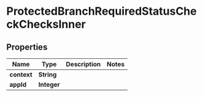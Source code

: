 

# ProtectedBranchRequiredStatusCheckChecksInner


## Properties

| Name | Type | Description | Notes |
|------------ | ------------- | ------------- | -------------|
|**context** | **String** |  |  |
|**appId** | **Integer** |  |  |




